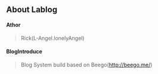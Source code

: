 ## About Lablog

#### Athor

> Rick(L-Angel.lonelyAngel)

#### BlogIntroduce

> Blog System build based on Beego(http://beego.me/)

